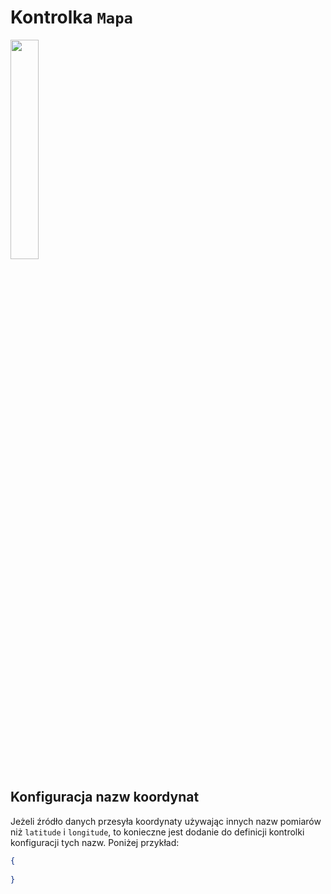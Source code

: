 # Kontrolka `Mapa`

<img src="../../assets/map.png" class="border rounded shadow mt-1 mb-3" width="30%">

## Konfiguracja nazw koordynat

Jeżeli źródło danych przesyła koordynaty używając innych nazw pomiarów niż `latitude` i `longitude`, to konieczne jest dodanie do definicji kontrolki konfiguracji tych nazw. Poniżej przykład:

```json
{
    
}
```